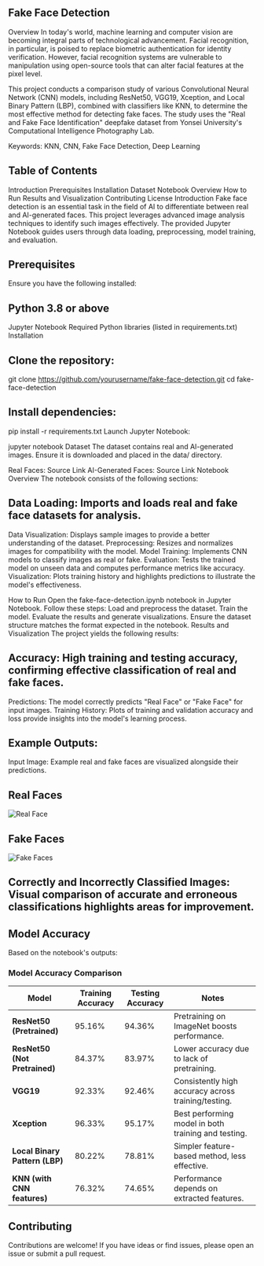 ## Fake Face Detection
Overview
In today's world, machine learning and computer vision are becoming integral parts of technological advancement. Facial recognition, in particular, is poised to replace biometric authentication for identity verification. However, facial recognition systems are vulnerable to manipulation using open-source tools that can alter facial features at the pixel level.

This project conducts a comparison study of various Convolutional Neural Network (CNN) models, including ResNet50, VGG19, Xception, and Local Binary Pattern (LBP), combined with classifiers like KNN, to determine the most effective method for detecting fake faces. The study uses the "Real and Fake Face Identification" deepfake dataset from Yonsei University's Computational Intelligence Photography Lab.

Keywords: KNN, CNN, Fake Face Detection, Deep Learning

## Table of Contents
Introduction
Prerequisites
Installation
Dataset
Notebook Overview
How to Run
Results and Visualization
Contributing
License
Introduction
Fake face detection is an essential task in the field of AI to differentiate between real and AI-generated faces. This project leverages advanced image analysis techniques to identify such images effectively. The provided Jupyter Notebook guides users through data loading, preprocessing, model training, and evaluation.

## Prerequisites
Ensure you have the following installed:

## Python 3.8 or above
Jupyter Notebook
Required Python libraries (listed in requirements.txt)
Installation

## Clone the repository:
git clone https://github.com/yourusername/fake-face-detection.git
cd fake-face-detection

## Install dependencies:
pip install -r requirements.txt
Launch Jupyter Notebook:


jupyter notebook
Dataset
The dataset contains real and AI-generated images. Ensure it is downloaded and placed in the data/ directory.

Real Faces: Source Link
AI-Generated Faces: Source Link
Notebook Overview
The notebook consists of the following sections:

## Data Loading: Imports and loads real and fake face datasets for analysis.
Data Visualization: Displays sample images to provide a better understanding of the dataset.
Preprocessing: Resizes and normalizes images for compatibility with the model.
Model Training: Implements CNN models to classify images as real or fake.
Evaluation: Tests the trained model on unseen data and computes performance metrics like accuracy.
Visualization: Plots training history and highlights predictions to illustrate the model's effectiveness.

How to Run
Open the fake-face-detection.ipynb notebook in Jupyter Notebook.
Follow these steps:
Load and preprocess the dataset.
Train the model.
Evaluate the results and generate visualizations.
Ensure the dataset structure matches the format expected in the notebook.
Results and Visualization
The project yields the following results:

## Accuracy: High training and testing accuracy, confirming effective classification of real and fake faces.
Predictions: The model correctly predicts "Real Face" or "Fake Face" for input images.
Training History: Plots of training and validation accuracy and loss provide insights into the model's learning process.

## Example Outputs:
Input Image: Example real and fake faces are visualized alongside their predictions.

## Real Faces
![Real Face](https://github.com/user-attachments/assets/80f829f1-aa4a-4ada-ac55-dc2a344b6821)

## Fake Faces
![Fake Faces](https://github.com/user-attachments/assets/134fa5c2-01be-4116-ba16-706267d1d059)

## Correctly and Incorrectly Classified Images: Visual comparison of accurate and erroneous classifications highlights areas for improvement.

## Model Accuracy
Based on the notebook's outputs:


### Model Accuracy Comparison

| **Model**                      | **Training Accuracy** | **Testing Accuracy** | **Notes**                                           |
|--------------------------------|-----------------------|-----------------------|----------------------------------------------------|
| **ResNet50 (Pretrained)**      | 95.16%               | 94.36%               | Pretraining on ImageNet boosts performance.       |
| **ResNet50 (Not Pretrained)**  | 84.37%               | 83.97%               | Lower accuracy due to lack of pretraining.        |
| **VGG19**                      | 92.33%               | 92.46%               | Consistently high accuracy across training/testing.|
| **Xception**                   | 96.33%               | 95.17%               | Best performing model in both training and testing.|
| **Local Binary Pattern (LBP)** | 80.22%               | 78.81%               | Simpler feature-based method, less effective.     |
| **KNN (with CNN features)**    | 76.32%               | 74.65%               | Performance depends on extracted features.        |


## Contributing
Contributions are welcome! If you have ideas or find issues, please open an issue or submit a pull request.

